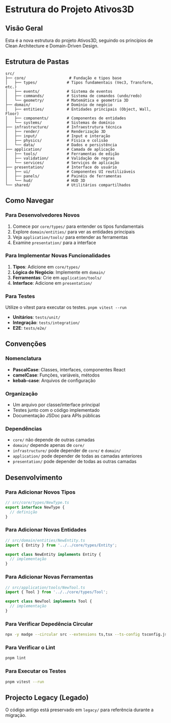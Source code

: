 # Estrutura do Projeto Ativos3D

## **Visão Geral**

Esta é a nova estrutura do projeto Ativos3D, seguindo os princípios de Clean Architecture e Domain-Driven Design.

## **Estrutura de Pastas**

```
src/
├── core/                   # Fundação e tipos base
│   ├── types/             # Tipos fundamentais (Vec3, Transform, etc.)
│   ├── events/            # Sistema de eventos
│   ├── commands/          # Sistema de comandos (undo/redo)
│   └── geometry/          # Matemática e geometria 3D
├── domain/                # Domínio de negócio
│   ├── entities/          # Entidades principais (Object, Wall, Floor)
│   ├── components/        # Componentes de entidades
│   └── systems/           # Sistemas de domínio
├── infrastructure/        # Infraestrutura técnica
│   ├── render/            # Renderização 3D
│   ├── input/             # Input e interação
│   ├── physics/           # Física e colisão
│   └── data/              # Dados e persistência
├── application/           # Camada de aplicação
│   ├── tools/             # Ferramentas de edição
│   ├── validation/        # Validação de regras
│   └── services/          # Serviços de aplicação
├── presentation/          # Interface do usuário
│   ├── ui/                # Componentes UI reutilizáveis
│   ├── panels/            # Painéis de ferramentas
│   └── hud/               # HUD 3D
└── shared/                # Utilitários compartilhados
```

## **Como Navegar**

### **Para Desenvolvedores Novos**
1. Comece por `core/types/` para entender os tipos fundamentais
2. Explore `domain/entities/` para ver as entidades principais
3. Veja `application/tools/` para entender as ferramentas
4. Examine `presentation/` para a interface

### **Para Implementar Novas Funcionalidades**
1. **Tipos**: Adicione em `core/types/`
2. **Lógica de Negócio**: Implemente em `domain/`
3. **Ferramentas**: Crie em `application/tools/`
4. **Interface**: Adicione em `presentation/`

### **Para Testes**

Utilize o vitest para executar os testes. `pnpm vitest --run`  
- **Unitários**: `tests/unit/`
- **Integração**: `tests/integration/`
- **E2E**: `tests/e2e/`

## **Convenções**

### **Nomenclatura**
- **PascalCase**: Classes, interfaces, componentes React
- **camelCase**: Funções, variáveis, métodos
- **kebab-case**: Arquivos de configuração

### **Organização**
- Um arquivo por classe/interface principal
- Testes junto com o código implementado
- Documentação JSDoc para APIs públicas

### **Dependências**
- `core/` não depende de outras camadas
- `domain/` depende apenas de `core/`
- `infrastructure/` pode depender de `core/` e `domain/`
- `application/` pode depender de todas as camadas anteriores
- `presentation/` pode depender de todas as outras camadas

## **Desenvolvimento**

### **Para Adicionar Novos Tipos**
```typescript
// src/core/types/NewType.ts
export interface NewType {
  // definição
}
```

### **Para Adicionar Novas Entidades**
```typescript
// src/domain/entities/NewEntity.ts
import { Entity } from '../../core/types/Entity';

export class NewEntity implements Entity {
  // implementação
}
```

### **Para Adicionar Novas Ferramentas**
```typescript
// src/application/tools/NewTool.ts
import { Tool } from '../../core/types/Tool';

export class NewTool implements Tool {
  // implementação
}
```

### **Para Verificar Depedência Circular**
```bash
npx -y madge --circular src --extensions ts,tsx --ts-config tsconfig.json
``` 

### **Para Verificar o Lint**
```bash
pnpm lint
```

### **Para Executar os Testes**
```bash
pnpm vitest --run
```

## **Projecto Legacy (Legado)**

O código antigo está preservado em `legacy/` para referência durante a migração.
